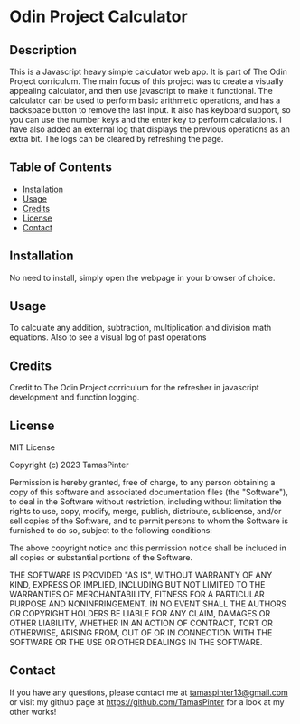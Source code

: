 # Odin Project Calculator

## Description

This is a Javascript heavy simple calculator web app. It is part of The Odin Project corriculum. The main focus of this project was to create a visually appealing calculator, and then use javascript to make it functional. The calculator can be used to perform basic arithmetic operations, and has a backspace button to remove the last input. It also has keyboard support, so you can use the number keys and the enter key to perform calculations. I have also added an external log that displays the previous operations as an extra bit. The logs can be cleared by refreshing the page.

## Table of Contents

- [Installation](#installation)
- [Usage](#usage)
- [Credits](#credits)
- [License](#license)
- [Contact](#contact)

## Installation

No need to install, simply open the webpage in your browser of choice.

## Usage

To calculate any addition, subtraction, multiplication and division math equations. Also to see a visual log of past operations

## Credits

Credit to The Odin Project corriculum for the refresher in javascript development and function logging.

## License

MIT License

Copyright (c) 2023 TamasPinter

Permission is hereby granted, free of charge, to any person obtaining a copy
of this software and associated documentation files (the "Software"), to deal
in the Software without restriction, including without limitation the rights
to use, copy, modify, merge, publish, distribute, sublicense, and/or sell
copies of the Software, and to permit persons to whom the Software is
furnished to do so, subject to the following conditions:

The above copyright notice and this permission notice shall be included in all
copies or substantial portions of the Software.

THE SOFTWARE IS PROVIDED "AS IS", WITHOUT WARRANTY OF ANY KIND, EXPRESS OR
IMPLIED, INCLUDING BUT NOT LIMITED TO THE WARRANTIES OF MERCHANTABILITY,
FITNESS FOR A PARTICULAR PURPOSE AND NONINFRINGEMENT. IN NO EVENT SHALL THE
AUTHORS OR COPYRIGHT HOLDERS BE LIABLE FOR ANY CLAIM, DAMAGES OR OTHER
LIABILITY, WHETHER IN AN ACTION OF CONTRACT, TORT OR OTHERWISE, ARISING FROM,
OUT OF OR IN CONNECTION WITH THE SOFTWARE OR THE USE OR OTHER DEALINGS IN THE
SOFTWARE.

## Contact

If you have any questions, please contact me at tamaspinter13@gmail.com or visit my github page at https://github.com/TamasPinter for a look at my other works!
